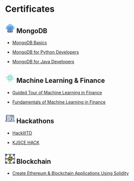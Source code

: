 # Certificates

## ![Cloud DataBase](https://github.com/Parizval/Certificates/blob/master/img/cloud-server.png) MongoDB
    
   - [MongoDB Basics](https://github.com/Parizval/Certificates/blob/master/src/M001%20-%20Course%20Completion%20Confirmation.pdf)
   
   - [MongoDB for Python Developers](https://github.com/Parizval/Certificates/blob/master/src/M220P%20-%20Course%20Completion%20Confirmation.pdf)
   
   - [MongoDB for Java Developers](https://github.com/Parizval/Certificates/blob/master/src/M220J%20-%20Course%20Completion%20Confirmation.pdf)
   
## ![Machine Learning](https://github.com/Parizval/Certificates/blob/master/img/chip.png) Machine Learning & Finance

   - [Guided Tour of Machine Learning in Finance](https://github.com/Parizval/Certificates/blob/master/src/GuidedTourofMachineLearning.pdf)
   
   - [Fundamentals of Machine Learning in Finance](https://github.com/Parizval/Certificates/blob/master/src/FundamentalsofMachineLearninginFinance.pdf)
   
## ![Hackathons](https://github.com/Parizval/Certificates/blob/master/img/hackathon.png) Hackathons

 - [HackIIITD](https://github.com/Parizval/Certificates/blob/master/src/Anmol%20Goyal.pdf)
 
 - [KJSCE HACK]()

## ![Dapps](https://github.com/Parizval/Certificates/blob/master/img/network.png) Blockchain

 - [Create Ethereum & Blockchain Applications Using Solidity]()
